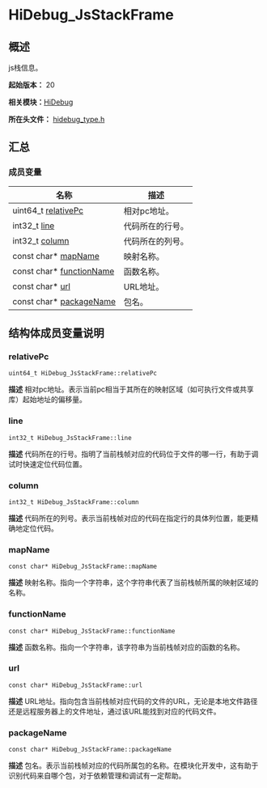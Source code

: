 # HiDebug_JsStackFrame


## 概述

js栈信息。

**起始版本：** 20

**相关模块：**[HiDebug](_hi_debug.md)

**所在头文件：** [hidebug_type.h](hidebug__type_8h.md)

## 汇总


### 成员变量

| 名称                                   | 描述 | 
|--------------------------------------| -------- |
| uint64_t [relativePc](#relativePc) | 相对pc地址。  | 
| int32_t [line](#line) | 代码所在的行号。  | 
| int32_t [column](#column) | 代码所在的列号。  | 
| const char* [mapName](#mapName) | 映射名称。  | 
| const char* [functionName](#functionName) | 函数名称。  | 
| const char* [url](#url) | URL地址。  | 
| const char* [packageName](#packageName) | 包名。  | 


## 结构体成员变量说明


### relativePc

```
uint64_t HiDebug_JsStackFrame::relativePc
```
**描述**
相对pc地址。表示当前pc相当于其所在的映射区域（如可执行文件或共享库）起始地址的偏移量。

### line

```
int32_t HiDebug_JsStackFrame::line
```
**描述**
代码所在的行号。指明了当前栈帧对应的代码位于文件的哪一行，有助于调试时快速定位代码位置。

### column

```
int32_t HiDebug_JsStackFrame::column
```
**描述**
代码所在的列号。表示当前栈帧对应的代码在指定行的具体列位置，能更精确地定位代码。

### mapName

```
const char* HiDebug_JsStackFrame::mapName
```
**描述**
映射名称。指向一个字符串，这个字符串代表了当前栈帧所属的映射区域的名称。

### functionName

```
const char* HiDebug_JsStackFrame::functionName
```
**描述**
函数名称。指向一个字符串，该字符串为当前栈帧对应的函数的名称。

### url

```
const char* HiDebug_JsStackFrame::url
```
**描述**
URL地址。指向包含当前栈帧对应代码的文件的URL，无论是本地文件路径还是远程服务器上的文件地址，通过该URL能找到对应的代码文件。

### packageName

```
const char* HiDebug_JsStackFrame::packageName
```
**描述**
包名。表示当前栈帧对应的代码所属包的名称。在模块化开发中，这有助于识别代码来自哪个包，对于依赖管理和调试有一定帮助。